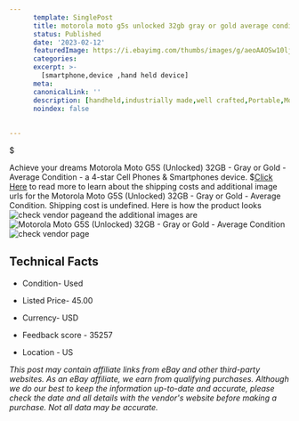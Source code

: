 ```yaml
---
      template: SinglePost
      title: motorola moto g5s unlocked 32gb gray or gold average condition
      status: Published
      date: '2023-02-12'
      featuredImage: https://i.ebayimg.com/thumbs/images/g/aeoAAOSw10ljNIYy/s-l225.jpg
      categories: 
      excerpt: >-
        [smartphone,device ,hand held device]
      meta:
      canonicalLink: ''
      description: [handheld,industrially made,well crafted,Portable,Mobile,Compact,Convenient,Lightweight,Maneuverable,Man-portable,Miniature,Carriable,Hand-held,Light,Holdable,Transportable,Mobile device,Pocket-sized,On-the-go,Wireless,Cordless,Compact size,Convenient size, smartphone,device ,hand held device]
      noindex: false
      
        
---
```

$

Achieve your dreams Motorola Moto G5S (Unlocked) 32GB -  Gray or Gold - Average Condition - a 4-star Cell Phones & Smartphones device.
$[Click Here](https://www.ebay.com/itm/185733782879?hash=item2b3e989d5f%3Ag%3AaeoAAOSw10ljNIYy&mkevt=1&mkcid=1&mkrid=711-53200-19255-0&campid=%253CePNCampaignId%253E&customid=%253CreferenceId%253E&toolid=10049) to read more to learn about the shipping costs and additional image urls for the Motorola Moto G5S (Unlocked) 32GB -  Gray or Gold - Average Condition. Shipping cost is undefined. Here is how the product looks ![check vendor page](https://i.ebayimg.com/thumbs/images/g/aeoAAOSw10ljNIYy/s-l225.jpg)and the additional images are![Motorola Moto G5S (Unlocked) 32GB -  Gray or Gold - Average Condition](https://i.ebayimg.com/images/g/aeoAAOSw10ljNIYy/s-l1600.jpg)![check vendor page](https://origin-galleryplus.ebayimg.com/ws/web/185733782879_2_0_1/225x225.jpg)



 ## Technical Facts 



     
      

 - Condition- Used 


      

 - Listed Price- 45.00 


      

 - Currency- USD 


      

 - Feedback score - 35257 


      

 - Location - US 


      
      

 *_This post may contain affiliate links from eBay and other third-party websites. As an eBay affiliate, we earn from qualifying purchases. Although we do our best to keep the information up-to-date and accurate, please check the date and all details with the vendor's website before making a purchase. Not all data may be accurate._*






